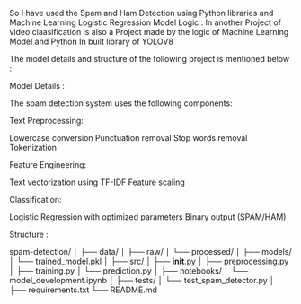 So I have used the Spam and Ham Detection using Python libraries and Machine Learning Logistic Regression Model Logic : 
In another Project of video claasification is also a Project made by the logic of Machine Learning Model and Python In built library of YOLOV8

The model details and structure of the following project is mentioned below :

Model Details :

The spam detection system uses the following components:

Text Preprocessing:

Lowercase conversion
Punctuation removal
Stop words removal
Tokenization


Feature Engineering:

Text vectorization using TF-IDF
Feature scaling


Classification:

Logistic Regression with optimized parameters
Binary output (SPAM/HAM)



Structure : 

spam-detection/
│
├── data/
│   ├── raw/
│   └── processed/
│
├── models/
│   └── trained_model.pkl
│
├── src/
│   ├── __init__.py
│   ├── preprocessing.py
│   ├── training.py
│   └── prediction.py
│
├── notebooks/
│   └── model_development.ipynb
│
├── tests/
│   └── test_spam_detector.py
│
├── requirements.txt
└── README.md
